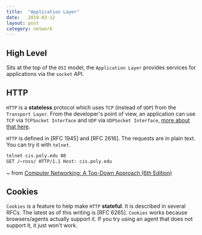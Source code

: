 ```yaml
---
title:  "Application Layer"
date:   2019-03-12
layout: post
category: network
---
```


## High Level

Sits at the top of the `OSI` model, the `Application Layer` provides services for applications via the `socket` API.

## HTTP

`HTTP` is a **stateless** protocol which uses `TCP` (instead of `UDP`) from the `Transport Layer`. From the developer's point of view, an application can use `TCP` via `TCPSocket Interface` and `UDP` via `UDPSocket Interface`, [more about that here](https://www.w3.org/2012/sysapps/tcp-udp-sockets/#interface-tcpsocket).

`HTTP` is defined in [RFC 1945] and [RFC 2616]. The requests are in plain text. You can try it with `telnet`.

```bash
telnet cis.poly.edu 80
GET /~ross/ HTTP/1.1 Host: cis.poly.edu
```
~ from [Computer Networking: A Top-Down Approach (6th Edition)](https://www.amazon.com/Computer-Networking-Top-Down-Approach-6th/dp/0132856204)

## Cookies

`Cookies` is a feature to help make `HTTP` **stateful**. It is described in several RFCs. The latest as of this writing is [RFC 6265]. `Cookies` works because browsers/agents actually support it. If you try using an agent that does not support it, it just won't work.